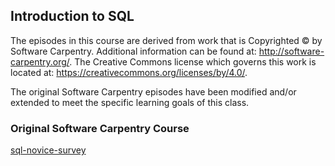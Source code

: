 ## Introduction to SQL

  The episodes in this course are derived from work that is Copyrighted © by Software Carpentry.  Additional information can be
  found at: http://software-carpentry.org/.  The Creative Commons license which governs this work is located at:
  https://creativecommons.org/licenses/by/4.0/.
  
  The original Software Carpentry episodes have been modified and/or extended to meet the specific learning goals of this class.  
  
  ### Original Software Carpentry Course
  [sql-novice-survey](https://github.com/swcarpentry/sql-novice-survey) 
